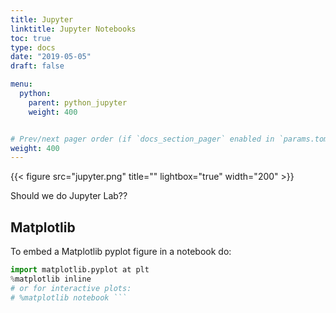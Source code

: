 ```yaml
---
title: Jupyter
linktitle: Jupyter Notebooks
toc: true
type: docs
date: "2019-05-05"
draft: false

menu:
  python:
    parent: python_jupyter
    weight: 400


# Prev/next pager order (if `docs_section_pager` enabled in `params.toml`)
weight: 400
---
```


{{< figure src="jupyter.png" title="" lightbox="true" width="200" >}}

Should we do Jupyter Lab??


## Matplotlib
To embed a Matplotlib pyplot figure in a notebook do:

```python
import matplotlib.pyplot at plt
%matplotlib inline
# or for interactive plots:
# %matplotlib notebook ```